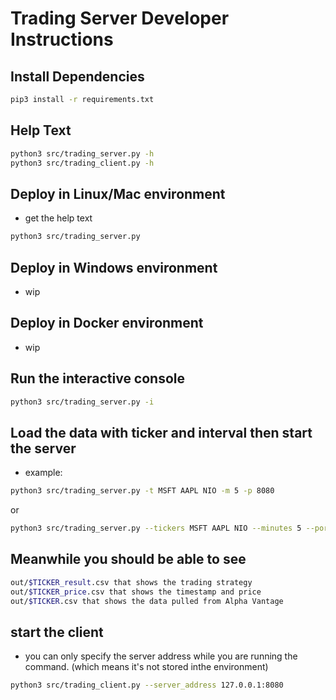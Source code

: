 # Trading Server Developer Instructions

## Install Dependencies 
```sh
pip3 install -r requirements.txt
```
## Help Text
```sh
python3 src/trading_server.py -h
python3 src/trading_client.py -h
```

## Deploy in Linux/Mac environment
- get the help text
```sh
python3 src/trading_server.py
```

## Deploy in Windows environment 
- wip

## Deploy in Docker environment
- wip

## Run the interactive console
```sh
python3 src/trading_server.py -i  
```

## Load the data with ticker and interval then start the server
- example:
```sh
python3 src/trading_server.py -t MSFT AAPL NIO -m 5 -p 8080
```
or
```sh
python3 src/trading_server.py --tickers MSFT AAPL NIO --minutes 5 --port 8080
```

## Meanwhile you should be able to see
```sh
out/$TICKER_result.csv that shows the trading strategy
out/$TICKER_price.csv that shows the timestamp and price
out/$TICKER.csv that shows the data pulled from Alpha Vantage
```

## start the client
- you can only specify the server address while you are running the command. (which means it's not stored inthe environment)
```sh
python3 src/trading_client.py --server_address 127.0.0.1:8080
```
